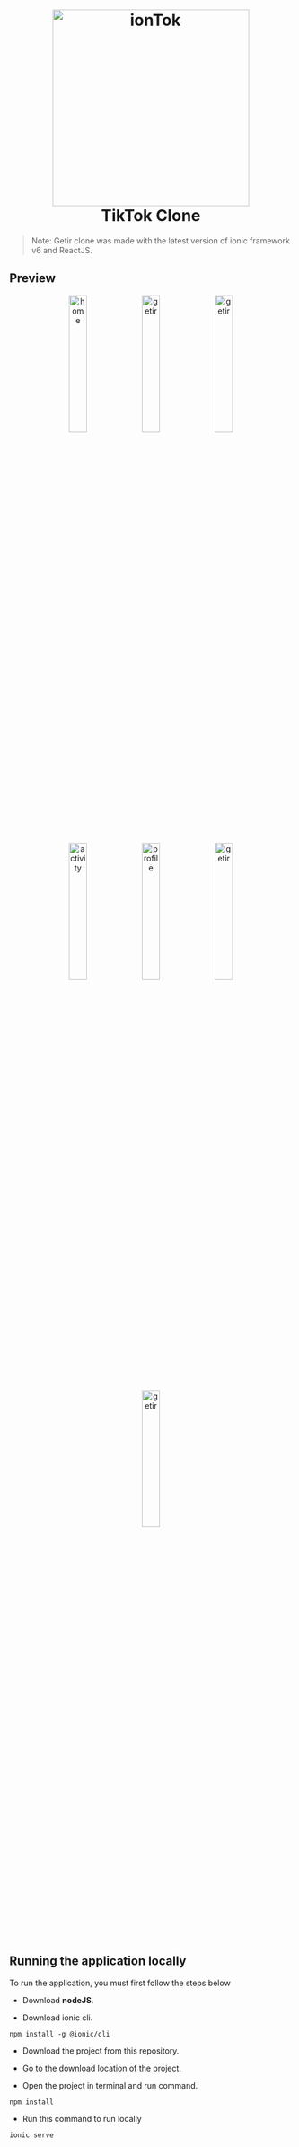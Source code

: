 <h1 align="center">
<img  width="350" src="https://www.birnoktabir.com/wp-content/uploads/2018/01/getir-290118.jpg" alt="ionTok">
    <br>
    TikTok Clone
</h1>

> Note: Getir clone was made with the latest version of ionic framework v6 and ReactJS.

## Preview

<div align="center">
 <img alt="home"  title="home" src="https://res.cloudinary.com/alan4747/image/upload/v1633982635/localhost_8100_campaigns_iPhone_6_7_8_zhf8he.png" style=" width: 25%;"/>
 <img alt="getir"  title="getir" src="https://res.cloudinary.com/alan4747/image/upload/v1633982620/localhost_8100_campaigns_iPhone_6_7_8_1_lparzr.png" style=" width: 25%;"/>
 <img alt="getir"  title="getir" src="https://res.cloudinary.com/alan4747/image/upload/v1633982620/localhost_8100_campaigns_iPhone_6_7_8_2_l4l8tt.png" style=" width: 25%;"/>
 <img alt="activity"  title="activity" src="https://res.cloudinary.com/alan4747/image/upload/v1633982610/localhost_8100_campaigns_iPhone_6_7_8_3_aqbzqy.png" style=" width: 25%;"/>
 <img alt="profile"  title="profile" src="https://res.cloudinary.com/alan4747/image/upload/v1633982609/localhost_8100_campaigns_iPhone_6_7_8_4_goqr2v.png" style=" width: 25%;"/>
 <img alt="getir"  title="getir" src="https://res.cloudinary.com/alan4747/image/upload/v1633982588/localhost_8100_campaigns_iPhone_6_7_8_5_clvvu5.png" style=" width: 25%;"/>
 <img alt="getir"  title="getir" src="https://res.cloudinary.com/alan4747/image/upload/v1633982612/localhost_8100_campaigns_iPhone_6_7_8_6_g7gnz8.png" style=" width: 25%;"/>
</div>


## Running the application locally

<p>To run the application, you must first follow the steps below</p>

* Download **nodeJS**.

* Download ionic cli.
 ~~~
npm install -g @ionic/cli
~~~

* Download the project from this repository.

* Go to the download location of the project.

* Open the project in terminal and run command.
~~~ 
npm install 
~~~ 

* Run this command to run locally
~~~
ionic serve
~~~
